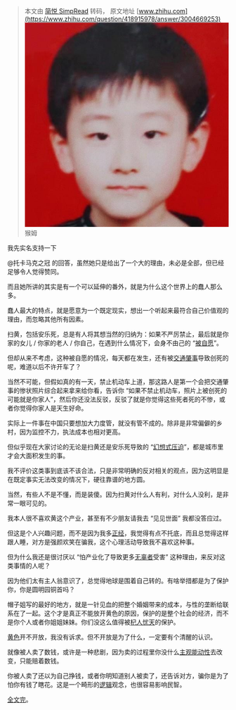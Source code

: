 > 本文由 [简悦 SimpRead](http://ksria.com/simpread/) 转码， 原文地址 [www.zhihu.com](https://www.zhihu.com/question/418915978/answer/3004669253) ![88a90942d40401588dacbc48f484e4a2_MD5](../assets/88a90942d40401588dacbc48f484e4a2_MD5.jpg)猴姆​​

我先实名支持一下

@托卡马克之冠 的回答，虽然她只是给出了一个大的理由，未必是全部，但已经足够令人觉得赞同。

而且她所讲的其实是有一个可以延伸的番外，就是为什么这个世界上的蠢人那么多。

蠢人最大的特点，就是愿意为一个既定现实，想出一个听起来最符合自己价值观的理由，而忽略其他所有因素。

扫黄，包括安乐死，总是有人将其想当然的归纳为：如果不严厉禁止，最后就是你家的女儿 / 你家的老人 / 你自己，在遇到什么情况下，会身不由己的 “[被自愿](https://www.zhihu.com/search?q=%E8%A2%AB%E8%87%AA%E6%84%BF&search_source=Entity&hybrid_search_source=Entity&hybrid_search_extra=%7B%22sourceType%22%3A%22answer%22%2C%22sourceId%22%3A3004669253%7D)”。

但却从来不考虑，这种被自愿的情况，每天都在发生，还有被[交通肇事](https://www.zhihu.com/search?q=%E4%BA%A4%E9%80%9A%E8%82%87%E4%BA%8B&search_source=Entity&hybrid_search_source=Entity&hybrid_search_extra=%7B%22sourceType%22%3A%22answer%22%2C%22sourceId%22%3A3004669253%7D)导致创死的呢，难道以后不许开车了？

当然不可能，但假如真的有一天，禁止机动车上道，那这路人是第一个会把交通肇事的惨状照片综合起来拿来给你看，告诉你 “如果不禁止机动车，照片上被创死的可能就是你家人”，然后你还没法反驳，反驳了就是你觉得这些死者死的不惨，或者你觉得你家人是天生好命。

实际上一件事在中国只要想加大力度管，就没有管不成的。除非是非常偏僻的乡村，因为监控不力，执法成本也相对更高。

但似乎现在大家讨论的无论是扫黄还是安乐死导致的 “[幻想式压迫](https://www.zhihu.com/search?q=%E5%B9%BB%E6%83%B3%E5%BC%8F%E5%8E%8B%E8%BF%AB&search_source=Entity&hybrid_search_source=Entity&hybrid_search_extra=%7B%22sourceType%22%3A%22answer%22%2C%22sourceId%22%3A3004669253%7D)”，都是城市里才会大面积发生的事。

我不评价这类事到底该不该合法，只是非常明确的反对相关的观点，因为这明显是在既定事实无法改变的情况下，硬往靠谱的地方圆。

当然，有些人不是不懂，而是装傻。因为扫黄对什么人有利，对什么人没利，是非常一眼可见的。

我本人很不喜欢黄这个产业，甚至有不少朋友请我去 “见见世面” 我都没答应过。

但这是个人兴趣问题，而不是因为我多[正经](https://www.zhihu.com/search?q=%E6%AD%A3%E7%BB%8F&search_source=Entity&hybrid_search_source=Entity&hybrid_search_extra=%7B%22sourceType%22%3A%22answer%22%2C%22sourceId%22%3A3004669253%7D)，我觉得有点不托底，而且总觉得这样跟人睡，对方是强颜欢笑在骗我，这个心理活动导致我不喜欢这种事。

但为什么我还是很讨厌以 “怕产业化了导致更多[无辜者](https://www.zhihu.com/search?q=%E6%97%A0%E8%BE%9C%E8%80%85&search_source=Entity&hybrid_search_source=Entity&hybrid_search_extra=%7B%22sourceType%22%3A%22answer%22%2C%22sourceId%22%3A3004669253%7D)受害” 这种理由，来反对这类事情的人呢？

因为他们太有主人翁意识了，总觉得地球是围着自己转的。有啥举措都是为了保护你，你是圆明园铜首吗？

帽子姐写的最好的地方，就是一针见血的把整个婚姻带来的成本，与性的垄断给联系在了一起。这个才是真正不能放开黄色的原因，保护的是整个社会的经济，而不是你个人或者你姐姐妹妹。你们没这么值得被[杞人忧天](https://www.zhihu.com/search?q=%E6%9D%9E%E4%BA%BA%E5%BF%A7%E5%A4%A9&search_source=Entity&hybrid_search_source=Entity&hybrid_search_extra=%7B%22sourceType%22%3A%22answer%22%2C%22sourceId%22%3A3004669253%7D)的保护。

[黄色](https://www.zhihu.com/search?q=%E9%BB%84%E8%89%B2&search_source=Entity&hybrid_search_source=Entity&hybrid_search_extra=%7B%22sourceType%22%3A%22answer%22%2C%22sourceId%22%3A3004669253%7D)开不开放，我没有诉求。但不开放是为了什么，一定要有个清醒的认识。

就像被人卖了数钱，或许是一种悲剧，因为卖的过程里你没什么[主观能动性](https://www.zhihu.com/search?q=%E4%B8%BB%E8%A7%82%E8%83%BD%E5%8A%A8%E6%80%A7&search_source=Entity&hybrid_search_source=Entity&hybrid_search_extra=%7B%22sourceType%22%3A%22answer%22%2C%22sourceId%22%3A3004669253%7D)去改变，只能赔着数钱。

你被人卖了还以为自己挣钱，或者你明知道别人被卖了，还告诉对方，骗你是为了怕你有钱了瞎花。这是一个畸形的[逻辑](https://www.zhihu.com/search?q=%E9%80%BB%E8%BE%91&search_source=Entity&hybrid_search_source=Entity&hybrid_search_extra=%7B%22sourceType%22%3A%22answer%22%2C%22sourceId%22%3A3004669253%7D)观念，也很容易影响民智。

[全文完](https://www.zhihu.com/search?q=%E5%85%A8%E6%96%87%E5%AE%8C&search_source=Entity&hybrid_search_source=Entity&hybrid_search_extra=%7B%22sourceType%22%3A%22answer%22%2C%22sourceId%22%3A3004669253%7D)。